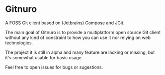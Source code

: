# Gitnuro

A FOSS Git client based on (Jetbrains) Compose and JGit.

The main goal of Gitnuro is to provide a multiplatform open source Git client without any kind of constraint to how you can use it nor relying on web technologies.

The project it is still in alpha and many feature are lacking or missing, but it's somewhat usable for basic usage. 

Feel free to open issues for bugs or sugestions.
